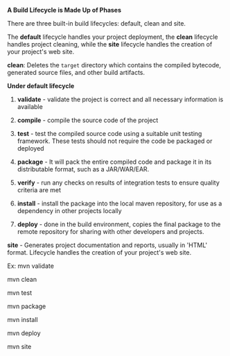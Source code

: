 **A Build Lifecycle is Made Up of Phases**

There are three built-in build lifecycles: default, clean and site. 

The **default** lifecycle handles your project deployment, 
the **clean** lifecycle handles project cleaning, 
while the **site** lifecycle handles the creation of your project's web site.


**clean**: Deletes the `target` directory which contains the compiled bytecode, generated source files, and other build artifacts.

**Under default lifecycle**

1. **validate** - validate the project is correct and all necessary information is available

2. **compile** - compile the source code of the project

3. **test** - test the compiled source code using a suitable unit testing framework. These tests should not require the code be packaged or deployed
 
4. **package** - It will pack the entire compiled code and package it in its distributable format, such as a JAR/WAR/EAR.

5. **verify** - run any checks on results of integration tests to ensure quality criteria are met

6. **install** - install the package into the local maven repository, for use as a dependency in other projects locally

7. **deploy** - done in the build environment, copies the final package to the remote repository for sharing with other developers and projects.


**site** - Generates project documentation and reports, usually in 'HTML' format. Lifecycle handles the creation of your project's web site.


Ex:
mvn validate

mvn clean

mvn test

mvn package

mvn install

mvn deploy

mvn site
